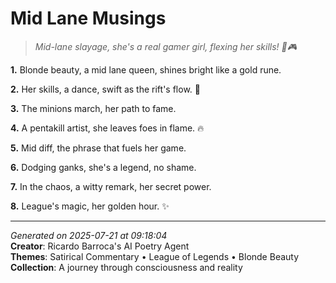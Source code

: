 # Mid Lane Musings

> *Mid-lane slayage, she's a real gamer girl, flexing her skills! 💅🎮*

**1.** Blonde beauty, a mid lane queen, shines bright like a gold rune.


**2.** Her skills, a dance, swift as the rift's flow. 🌊


**3.** The minions march, her path to fame.


**4.** A pentakill artist, she leaves foes in flame. 🔥


**5.** Mid diff, the phrase that fuels her game.


**6.** Dodging ganks, she's a legend, no shame.


**7.** In the chaos, a witty remark, her secret power.


**8.** League's magic, her golden hour. ✨



---

*Generated on 2025-07-21 at 09:18:04*  
**Creator**: Ricardo Barroca's AI Poetry Agent  
**Themes**: Satirical Commentary • League of Legends • Blonde Beauty  
**Collection**: A journey through consciousness and reality